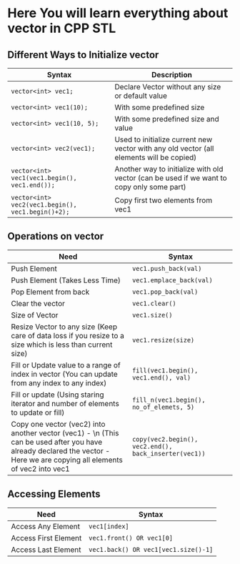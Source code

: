 # Here You will learn everything about vector in CPP STL

## Different Ways to Initialize vector

| Syntax                                            | Description                                                                               |
| ------------------------------------------------- | ----------------------------------------------------------------------------------------- |
| `vector<int> vec1;`                               | Declare Vector without any size or default value                                          |
| `vector<int> vec1(10);`                           | With some predefined size                                                                 |
| `vector<int> vec1(10, 5);`                        | With some predefined size and value                                                       |
| `vector<int> vec2(vec1);`                         | Used to initialize current new vector with any old vector (all elements will be copied)   |
| `vector<int> vec1(vec1.begin(), vec1.end());`     | Another way to initialize with old vector (can be used if we want to copy only some part) |
| `vector<int> vec2(vec1.begin(), vec1.begin()+2);` | Copy first two elements from vec1                                                         |

## Operations on vector

| Need                                                                                                                                                                     | Syntax                                                |
| ------------------------------------------------------------------------------------------------------------------------------------------------------------------------ | ----------------------------------------------------- |
| Push Element                                                                                                                                                             | `vec1.push_back(val)`                                 |
| Push Element (Takes Less Time)                                                                                                                                           | `vec1.emplace_back(val)`                              |
| Pop Element from back                                                                                                                                                    | `vec1.pop_back(val)`                                  |
| Clear the vector                                                                                                                                                         | `vec1.clear()`                                        |
| Size of Vector                                                                                                                                                           | `vec1.size()`                                         |
| Resize Vector to any size (Keep care of data loss if you resize to a size which is less than current size)                                                               | `vec1.resize(size)`                                   |
| Fill or Update value to a range of index in vector (You can update from any index to any index)                                                                          | `fill(vec1.begin(), vec1.end(), val)`                 |
| Fill or update (Using staring iterator and number of elements to update or fill)                                                                                         | `fill_n(vec1.begin(), no_of_elemets, 5)`              |
| Copy one vector (vec2) into another vector (vec1) - \n (This can be used after you have already declared the vector - Here we are copying all elements of vec2 into vec1 | `copy(vec2.begin(), vec2.end(), back_inserter(vec1))` |

## Accessing Elements

| Need                 | Syntax                               |
| -------------------- | ------------------------------------ |
| Access Any Element   | `vec1[index]`                        |
| Access First Element | `vec1.front() OR vec1[0]`            |
| Access Last Element  | `vec1.back() OR vec1[vec1.size()-1]` |
